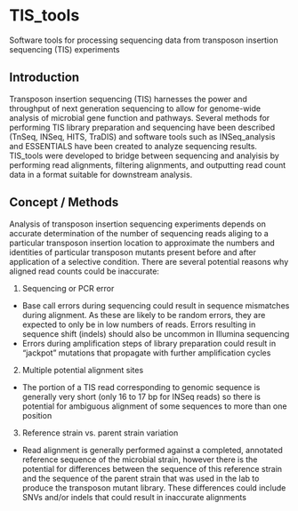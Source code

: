 # TIS_tools
Software tools for processing sequencing data from transposon insertion sequencing (TIS) experiments

## Introduction

Transposon insertion sequencing (TIS) harnesses the power and throughput of next generation sequencing to allow for genome-wide analysis of microbial gene function and pathways. Several methods for performing TIS library preparation and sequencing have been described (TnSeq, INSeq, HITS, TraDIS) and software tools such as INSeq_analysis and ESSENTIALS have been created to analyze sequencing results. TIS_tools were developed to bridge between sequencing and analyisis by performing read alignments, filtering alignments, and outputting read count data in a format suitable for downstream analysis.

## Concept / Methods

Analysis of transposon insertion sequencing experiments depends on accurate determination of the number of sequencing reads aliging to a particular transposon insertion location to approximate the numbers and identities of particular transposon mutants present before and after application of a selective condition. There are several potential reasons why aligned read counts could be inaccurate:

1. Sequencing or PCR error
  - Base call errors during sequencing could result in sequence mismatches during alignment. As these are likely to be random errors, they are expected to only be in low numbers of reads. Errors resulting in sequence shift (indels) should also be uncommon in Illumina sequencing
  - Errors during amplification steps of library preparation could result in “jackpot” mutations that propagate with further amplification cycles
2. Multiple potential alignment sites
  - The portion of a TIS read corresponding to genomic sequence is generally very short (only 16 to 17 bp for INSeq reads) so there is potential for ambiguous alignment of some sequences to more than one position
3. Reference strain vs. parent strain variation
  - Read alignment is generally performed against a completed, annotated reference sequence of the microbial strain, however there is the potential for differences between the sequence of this reference strain and the sequence of the parent strain that was used in the lab to produce the transposon mutant library. These differences could include SNVs and/or indels that could result in inaccurate alignments




